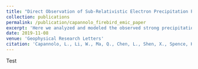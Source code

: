 ```yaml
---
title: "Direct Observation of Sub-Relativistic Electron Precipitation Potentially Driven by EMIC Waves"
collection: publications
permalink: /publication/capannolo_firebird_emic_paper
excerpt: 'Here we analyzed and modeled the observed strong precipitation with FIREBIRD and POES in low Earth orbit, and compared the observed particles to the Electromagnetic Ion Cyclotron waves observed near the magnetic equator.'
date: 2019-11-08
venue: 'Geophysical Research Letters'
citation: 'Capannolo, L., Li, W., Ma, Q., Chen, L., Shen, X., Spence, H. E., et al. (2019). Direct Observation of Sub-Relativistic Electron Precipitation Potentially Driven by EMIC Waves. Geophysical Research Letters.'
---
```


Test